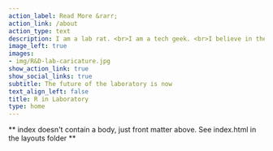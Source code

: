 ```yaml
---
action_label: Read More &rarr;
action_link: /about
action_type: text
description: I am a lab rat. <br>I am a tech geek. <br>I believe in the power of the R applications in laboratory.
image_left: true
images:
- img/R&D-lab-caricature.jpg
show_action_link: true
show_social_links: true
subtitle: The future of the laboratory is now
text_align_left: false
title: R in Laboratory
type: home
---
```


** index doesn't contain a body, just front matter above.
See index.html in the layouts folder **
